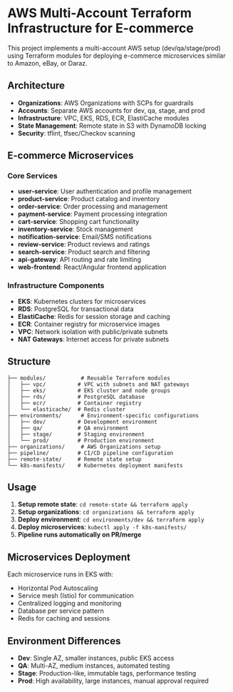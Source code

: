 # AWS Multi-Account Terraform Infrastructure for E-commerce

This project implements a multi-account AWS setup (dev/qa/stage/prod) using Terraform modules for deploying e-commerce microservices similar to Amazon, eBay, or Daraz.

## Architecture

- **Organizations**: AWS Organizations with SCPs for guardrails
- **Accounts**: Separate AWS accounts for dev, qa, stage, and prod
- **Infrastructure**: VPC, EKS, RDS, ECR, ElastiCache modules
- **State Management**: Remote state in S3 with DynamoDB locking
- **Security**: tflint, tfsec/Checkov scanning

## E-commerce Microservices

### Core Services
- **user-service**: User authentication and profile management
- **product-service**: Product catalog and inventory
- **order-service**: Order processing and management
- **payment-service**: Payment processing integration
- **cart-service**: Shopping cart functionality
- **inventory-service**: Stock management
- **notification-service**: Email/SMS notifications
- **review-service**: Product reviews and ratings
- **search-service**: Product search and filtering
- **api-gateway**: API routing and rate limiting
- **web-frontend**: React/Angular frontend application

### Infrastructure Components
- **EKS**: Kubernetes clusters for microservices
- **RDS**: PostgreSQL for transactional data
- **ElastiCache**: Redis for session storage and caching
- **ECR**: Container registry for microservice images
- **VPC**: Network isolation with public/private subnets
- **NAT Gateways**: Internet access for private subnets

## Structure

```
├── modules/           # Reusable Terraform modules
│   ├── vpc/          # VPC with subnets and NAT gateways
│   ├── eks/          # EKS cluster and node groups
│   ├── rds/          # PostgreSQL database
│   ├── ecr/          # Container registry
│   └── elasticache/  # Redis cluster
├── environments/      # Environment-specific configurations
│   ├── dev/          # Development environment
│   ├── qa/           # QA environment
│   ├── stage/        # Staging environment
│   └── prod/         # Production environment
├── organizations/     # AWS Organizations setup
├── pipeline/         # CI/CD pipeline configuration
├── remote-state/     # Remote state setup
└── k8s-manifests/    # Kubernetes deployment manifests
```

## Usage

1. **Setup remote state**: `cd remote-state && terraform apply`
2. **Setup organizations**: `cd organizations && terraform apply`
3. **Deploy environment**: `cd environments/dev && terraform apply`
4. **Deploy microservices**: `kubectl apply -f k8s-manifests/`
5. **Pipeline runs automatically on PR/merge**

## Microservices Deployment

Each microservice runs in EKS with:
- Horizontal Pod Autoscaling
- Service mesh (Istio) for communication
- Centralized logging and monitoring
- Database per service pattern
- Redis for caching and sessions

## Environment Differences

- **Dev**: Single AZ, smaller instances, public EKS access
- **QA**: Multi-AZ, medium instances, automated testing
- **Stage**: Production-like, immutable tags, performance testing
- **Prod**: High availability, large instances, manual approval required